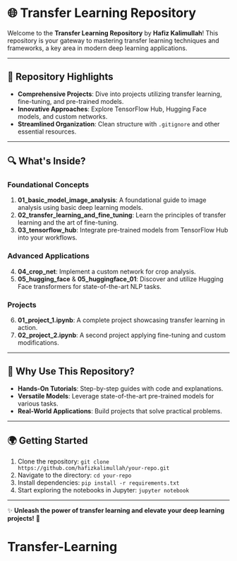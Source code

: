 # 🌐 Transfer Learning Repository

Welcome to the **Transfer Learning Repository** by **Hafiz Kalimullah**! This repository is your gateway to mastering transfer learning techniques and frameworks, a key area in modern deep learning applications. 

---

## 📄 **Repository Highlights**
- **Comprehensive Projects**: Dive into projects utilizing transfer learning, fine-tuning, and pre-trained models.
- **Innovative Approaches**: Explore TensorFlow Hub, Hugging Face models, and custom networks.
- **Streamlined Organization**: Clean structure with `.gitignore` and other essential resources.

---

## 🔍 **What's Inside?**

### **Foundational Concepts**
1. **01_basic_model_image_analysis**: A foundational guide to image analysis using basic deep learning models.
2. **02_transfer_learning_and_fine_tuning**: Learn the principles of transfer learning and the art of fine-tuning.
3. **03_tensorflow_hub**: Integrate pre-trained models from TensorFlow Hub into your workflows.

### **Advanced Applications**
4. **04_crop_net**: Implement a custom network for crop analysis.
5. **05_hugging_face** & **05_huggingface_01**: Discover and utilize Hugging Face transformers for state-of-the-art NLP tasks.

### **Projects**
6. **01_project_1.ipynb**: A complete project showcasing transfer learning in action.
7. **02_project_2.ipynb**: A second project applying fine-tuning and custom modifications.

---

## 🚀 **Why Use This Repository?**
- **Hands-On Tutorials**: Step-by-step guides with code and explanations.
- **Versatile Models**: Leverage state-of-the-art pre-trained models for various tasks.
- **Real-World Applications**: Build projects that solve practical problems.

---

## 🌍 **Getting Started**
1. Clone the repository: `git clone https://github.com/hafizkalimullah/your-repo.git`
2. Navigate to the directory: `cd your-repo`
3. Install dependencies: `pip install -r requirements.txt`
4. Start exploring the notebooks in Jupyter: `jupyter notebook`

---

✨ **Unleash the power of transfer learning and elevate your deep learning projects!** 🌟
# Transfer-Learning
